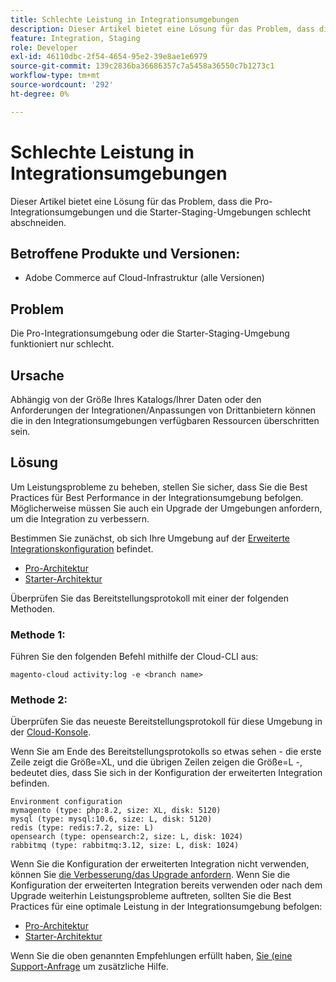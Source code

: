 ```yaml
---
title: Schlechte Leistung in Integrationsumgebungen
description: Dieser Artikel bietet eine Lösung für das Problem, dass die Pro-Integrationsumgebungen und die Starter-Staging-Umgebungen schlecht abschneiden.
feature: Integration, Staging
role: Developer
exl-id: 46110dbc-2f54-4654-95e2-39e8ae1e6979
source-git-commit: 139c2836ba36686357c7a5458a36550c7b1273c1
workflow-type: tm+mt
source-wordcount: '292'
ht-degree: 0%

---
```


# Schlechte Leistung in Integrationsumgebungen

Dieser Artikel bietet eine Lösung für das Problem, dass die Pro-Integrationsumgebungen und die Starter-Staging-Umgebungen schlecht abschneiden.

## Betroffene Produkte und Versionen:

* Adobe Commerce auf Cloud-Infrastruktur (alle Versionen)

## Problem

Die Pro-Integrationsumgebung oder die Starter-Staging-Umgebung funktioniert nur schlecht.

## Ursache

Abhängig von der Größe Ihres Katalogs/Ihrer Daten oder den Anforderungen der Integrationen/Anpassungen von Drittanbietern können die in den Integrationsumgebungen verfügbaren Ressourcen überschritten sein.

## Lösung

Um Leistungsprobleme zu beheben, stellen Sie sicher, dass Sie die Best Practices für Best Performance in der Integrationsumgebung befolgen. Möglicherweise müssen Sie auch ein Upgrade der Umgebungen anfordern, um die Integration zu verbessern.

Bestimmen Sie zunächst, ob sich Ihre Umgebung auf der [Erweiterte Integrationskonfiguration](https://experienceleague.adobe.com/de/docs/experience-cloud-kcs/kbarticles/ka-27242) befindet.

* [Pro-Architektur](https://experienceleague.adobe.com/de/docs/commerce-cloud-service/user-guide/architecture/pro-architecture#integration-environment)
* [Starter-Architektur](https://experienceleague.adobe.com/de/docs/commerce-cloud-service/user-guide/architecture/starter-architecture#staging-environment)

Überprüfen Sie das Bereitstellungsprotokoll mit einer der folgenden Methoden.

### Methode 1:

Führen Sie den folgenden Befehl mithilfe der Cloud-CLI aus:

`magento-cloud activity:log -e <branch name>`

### Methode 2:

Überprüfen Sie das neueste Bereitstellungsprotokoll für diese Umgebung in der [Cloud-Konsole](https://console.adobecommerce.com).

Wenn Sie am Ende des Bereitstellungsprotokolls so etwas sehen - die erste Zeile zeigt die Größe=XL, und die übrigen Zeilen zeigen die Größe=L -, bedeutet dies, dass Sie sich in der Konfiguration der erweiterten Integration befinden.

```
Environment configuration
mymagento (type: php:8.2, size: XL, disk: 5120)
mysql (type: mysql:10.6, size: L, disk: 5120)
redis (type: redis:7.2, size: L)
opensearch (type: opensearch:2, size: L, disk: 1024)
rabbitmq (type: rabbitmq:3.12, size: L, disk: 1024)
```

Wenn Sie die Konfiguration der erweiterten Integration nicht verwenden, können Sie [die Verbesserung/das Upgrade anfordern](https://experienceleague.adobe.com/de/docs/experience-cloud-kcs/kbarticles/ka-27242).
Wenn Sie die Konfiguration der erweiterten Integration bereits verwenden oder nach dem Upgrade weiterhin Leistungsprobleme auftreten, sollten Sie die Best Practices für eine optimale Leistung in der Integrationsumgebung befolgen:

* [Pro-Architektur](https://experienceleague.adobe.com/de/docs/commerce-cloud-service/user-guide/architecture/pro-architecture#integration-environment)
* [Starter-Architektur](https://experienceleague.adobe.com/de/docs/commerce-cloud-service/user-guide/architecture/starter-architecture#staging-environment)

Wenn Sie die oben genannten Empfehlungen erfüllt haben, [&#x200B; Sie (eine Support-Anfrage](https://experienceleague.adobe.com/de/docs/commerce-knowledge-base/kb/help-center-guide/magento-help-center-user-guide#submit-ticket) um zusätzliche Hilfe.

